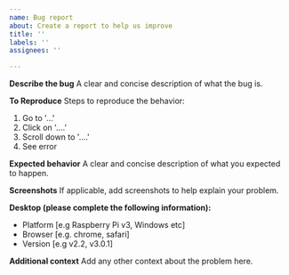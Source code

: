 ```yaml
---
name: Bug report
about: Create a report to help us improve
title: ''
labels: ''
assignees: ''

---
```


**Describe the bug**
A clear and concise description of what the bug is.

**To Reproduce**
Steps to reproduce the behavior:
1. Go to '...'
2. Click on '....'
3. Scroll down to '....'
4. See error

**Expected behavior**
A clear and concise description of what you expected to happen.

**Screenshots**
If applicable, add screenshots to help explain your problem.

**Desktop (please complete the following information):**
-  Platform [e.g Raspberry Pi v3, Windows etc]
 - Browser [e.g. chrome, safari]
 - Version [e.g v2.2, v3.0.1]


**Additional context**
Add any other context about the problem here.
